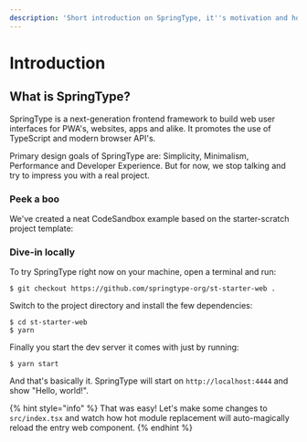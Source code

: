 ```yaml
---
description: 'Short introduction on SpringType, it''s motivation and how to quickly dive-in.'
---
```


# Introduction

## What is SpringType?

SpringType is a next-generation frontend framework to build web user interfaces for PWA's, websites, apps and alike. It promotes the use of TypeScript and modern browser API's.

Primary design goals of SpringType are: Simplicity, Minimalism, Performance and Developer Experience. But for now, we stop talking and try to impress you with a real project.

### Peek a boo

We've created a neat CodeSandbox example based on the starter-scratch project template:

### Dive-in locally

To try SpringType right now on your machine, open a terminal and run:

```text
$ git checkout https://github.com/springtype-org/st-starter-web .
```

Switch to the project directory and install the few dependencies:

```text
$ cd st-starter-web
$ yarn
```

Finally you start the dev server it comes with just by running:

```text
$ yarn start
```

And that's basically it. SpringType will start on `http://localhost:4444` and show "Hello, world!".

{% hint style="info" %}
That was easy! Let's make some changes to `src/index.tsx` and watch how hot module replacement will auto-magically reload the entry web component.
{% endhint %}

